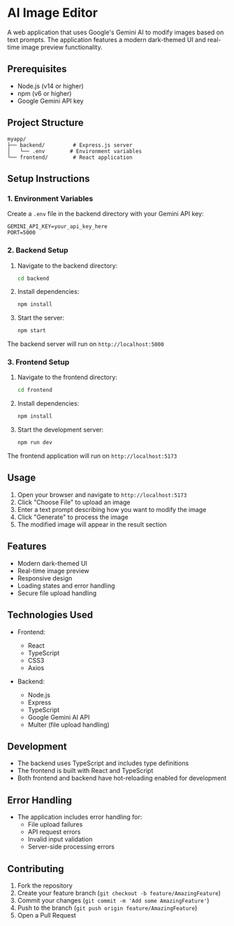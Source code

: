 # AI Image Editor

A web application that uses Google's Gemini AI to modify images based on text prompts. The application features a modern dark-themed UI and real-time image preview functionality.

## Prerequisites

- Node.js (v14 or higher)
- npm (v6 or higher)
- Google Gemini API key

## Project Structure

```
myapp/
├── backend/         # Express.js server
│   └── .env        # Environment variables
└── frontend/        # React application
```

## Setup Instructions

### 1. Environment Variables

Create a `.env` file in the backend directory with your Gemini API key:

```env
GEMINI_API_KEY=your_api_key_here
PORT=5000
```

### 2. Backend Setup

1. Navigate to the backend directory:

   ```bash
   cd backend
   ```

2. Install dependencies:

   ```bash
   npm install
   ```

3. Start the server:
   ```bash
   npm start
   ```

The backend server will run on `http://localhost:5000`

### 3. Frontend Setup

1. Navigate to the frontend directory:

   ```bash
   cd frontend
   ```

2. Install dependencies:

   ```bash
   npm install
   ```

3. Start the development server:
   ```bash
   npm run dev
   ```

The frontend application will run on `http://localhost:5173`

## Usage

1. Open your browser and navigate to `http://localhost:5173`
2. Click "Choose File" to upload an image
3. Enter a text prompt describing how you want to modify the image
4. Click "Generate" to process the image
5. The modified image will appear in the result section

## Features

- Modern dark-themed UI
- Real-time image preview
- Responsive design
- Loading states and error handling
- Secure file upload handling

## Technologies Used

- Frontend:

  - React
  - TypeScript
  - CSS3
  - Axios

- Backend:
  - Node.js
  - Express
  - TypeScript
  - Google Gemini AI API
  - Multer (file upload handling)

## Development

- The backend uses TypeScript and includes type definitions
- The frontend is built with React and TypeScript
- Both frontend and backend have hot-reloading enabled for development

## Error Handling

- The application includes error handling for:
  - File upload failures
  - API request errors
  - Invalid input validation
  - Server-side processing errors

## Contributing

1. Fork the repository
2. Create your feature branch (`git checkout -b feature/AmazingFeature`)
3. Commit your changes (`git commit -m 'Add some AmazingFeature'`)
4. Push to the branch (`git push origin feature/AmazingFeature`)
5. Open a Pull Request
